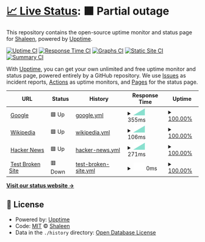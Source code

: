 # [📈 Live Status](https://stongia.github.io/git-status-page): <!--live status--> **🟧 Partial outage**

This repository contains the open-source uptime monitor and status page for [Shaleen](https://stongia.github.io/git-status-page), powered by [Upptime](https://github.com/upptime/upptime).

[![Uptime CI](https://github.com/stongia/git-status-page/workflows/Uptime%20CI/badge.svg)](https://github.com/stongia/git-status-page/actions?query=workflow%3A%22Uptime+CI%22)
[![Response Time CI](https://github.com/stongia/git-status-page/workflows/Response%20Time%20CI/badge.svg)](https://github.com/stongia/git-status-page/actions?query=workflow%3A%22Response+Time+CI%22)
[![Graphs CI](https://github.com/stongia/git-status-page/workflows/Graphs%20CI/badge.svg)](https://github.com/stongia/git-status-page/actions?query=workflow%3A%22Graphs+CI%22)
[![Static Site CI](https://github.com/stongia/git-status-page/workflows/Static%20Site%20CI/badge.svg)](https://github.com/stongia/git-status-page/actions?query=workflow%3A%22Static+Site+CI%22)
[![Summary CI](https://github.com/stongia/git-status-page/workflows/Summary%20CI/badge.svg)](https://github.com/stongia/git-status-page/actions?query=workflow%3A%22Summary+CI%22)

With [Upptime](https://upptime.js.org), you can get your own unlimited and free uptime monitor and status page, powered entirely by a GitHub repository. We use [Issues](https://github.com/stongia/git-status-page/issues) as incident reports, [Actions](https://github.com/stongia/git-status-page/actions) as uptime monitors, and [Pages](https://stongia.github.io/git-status-page) for the status page.

<!--start: status pages-->
<!-- This summary is generated by Upptime (https://github.com/upptime/upptime) -->
<!-- Do not edit this manually, your changes will be overwritten -->
<!-- prettier-ignore -->
| URL | Status | History | Response Time | Uptime |
| --- | ------ | ------- | ------------- | ------ |
| <img alt="" src="https://icons.duckduckgo.com/ip3/www.google.com.ico" height="13"> [Google](https://www.google.com) | 🟩 Up | [google.yml](https://github.com/stongia/git-status-page/commits/HEAD/history/google.yml) | <details><summary><img alt="Response time graph" src="./graphs/google/response-time-week.png" height="20"> 355ms</summary><br><a href="https://stongia.github.io/git-status-page/history/google"><img alt="Response time 137" src="https://img.shields.io/endpoint?url=https%3A%2F%2Fraw.githubusercontent.com%2Fstongia%2Fgit-status-page%2FHEAD%2Fapi%2Fgoogle%2Fresponse-time.json"></a><br><a href="https://stongia.github.io/git-status-page/history/google"><img alt="24-hour response time 0" src="https://img.shields.io/endpoint?url=https%3A%2F%2Fraw.githubusercontent.com%2Fstongia%2Fgit-status-page%2FHEAD%2Fapi%2Fgoogle%2Fresponse-time-day.json"></a><br><a href="https://stongia.github.io/git-status-page/history/google"><img alt="7-day response time 355" src="https://img.shields.io/endpoint?url=https%3A%2F%2Fraw.githubusercontent.com%2Fstongia%2Fgit-status-page%2FHEAD%2Fapi%2Fgoogle%2Fresponse-time-week.json"></a><br><a href="https://stongia.github.io/git-status-page/history/google"><img alt="30-day response time 137" src="https://img.shields.io/endpoint?url=https%3A%2F%2Fraw.githubusercontent.com%2Fstongia%2Fgit-status-page%2FHEAD%2Fapi%2Fgoogle%2Fresponse-time-month.json"></a><br><a href="https://stongia.github.io/git-status-page/history/google"><img alt="1-year response time 137" src="https://img.shields.io/endpoint?url=https%3A%2F%2Fraw.githubusercontent.com%2Fstongia%2Fgit-status-page%2FHEAD%2Fapi%2Fgoogle%2Fresponse-time-year.json"></a></details> | <details><summary><a href="https://stongia.github.io/git-status-page/history/google">100.00%</a></summary><a href="https://stongia.github.io/git-status-page/history/google"><img alt="All-time uptime 100.00%" src="https://img.shields.io/endpoint?url=https%3A%2F%2Fraw.githubusercontent.com%2Fstongia%2Fgit-status-page%2FHEAD%2Fapi%2Fgoogle%2Fuptime.json"></a><br><a href="https://stongia.github.io/git-status-page/history/google"><img alt="24-hour uptime 100.00%" src="https://img.shields.io/endpoint?url=https%3A%2F%2Fraw.githubusercontent.com%2Fstongia%2Fgit-status-page%2FHEAD%2Fapi%2Fgoogle%2Fuptime-day.json"></a><br><a href="https://stongia.github.io/git-status-page/history/google"><img alt="7-day uptime 100.00%" src="https://img.shields.io/endpoint?url=https%3A%2F%2Fraw.githubusercontent.com%2Fstongia%2Fgit-status-page%2FHEAD%2Fapi%2Fgoogle%2Fuptime-week.json"></a><br><a href="https://stongia.github.io/git-status-page/history/google"><img alt="30-day uptime 100.00%" src="https://img.shields.io/endpoint?url=https%3A%2F%2Fraw.githubusercontent.com%2Fstongia%2Fgit-status-page%2FHEAD%2Fapi%2Fgoogle%2Fuptime-month.json"></a><br><a href="https://stongia.github.io/git-status-page/history/google"><img alt="1-year uptime 100.00%" src="https://img.shields.io/endpoint?url=https%3A%2F%2Fraw.githubusercontent.com%2Fstongia%2Fgit-status-page%2FHEAD%2Fapi%2Fgoogle%2Fuptime-year.json"></a></details>
| <img alt="" src="https://icons.duckduckgo.com/ip3/en.wikipedia.org.ico" height="13"> [Wikipedia](https://en.wikipedia.org) | 🟩 Up | [wikipedia.yml](https://github.com/stongia/git-status-page/commits/HEAD/history/wikipedia.yml) | <details><summary><img alt="Response time graph" src="./graphs/wikipedia/response-time-week.png" height="20"> 106ms</summary><br><a href="https://stongia.github.io/git-status-page/history/wikipedia"><img alt="Response time 145" src="https://img.shields.io/endpoint?url=https%3A%2F%2Fraw.githubusercontent.com%2Fstongia%2Fgit-status-page%2FHEAD%2Fapi%2Fwikipedia%2Fresponse-time.json"></a><br><a href="https://stongia.github.io/git-status-page/history/wikipedia"><img alt="24-hour response time 0" src="https://img.shields.io/endpoint?url=https%3A%2F%2Fraw.githubusercontent.com%2Fstongia%2Fgit-status-page%2FHEAD%2Fapi%2Fwikipedia%2Fresponse-time-day.json"></a><br><a href="https://stongia.github.io/git-status-page/history/wikipedia"><img alt="7-day response time 106" src="https://img.shields.io/endpoint?url=https%3A%2F%2Fraw.githubusercontent.com%2Fstongia%2Fgit-status-page%2FHEAD%2Fapi%2Fwikipedia%2Fresponse-time-week.json"></a><br><a href="https://stongia.github.io/git-status-page/history/wikipedia"><img alt="30-day response time 145" src="https://img.shields.io/endpoint?url=https%3A%2F%2Fraw.githubusercontent.com%2Fstongia%2Fgit-status-page%2FHEAD%2Fapi%2Fwikipedia%2Fresponse-time-month.json"></a><br><a href="https://stongia.github.io/git-status-page/history/wikipedia"><img alt="1-year response time 145" src="https://img.shields.io/endpoint?url=https%3A%2F%2Fraw.githubusercontent.com%2Fstongia%2Fgit-status-page%2FHEAD%2Fapi%2Fwikipedia%2Fresponse-time-year.json"></a></details> | <details><summary><a href="https://stongia.github.io/git-status-page/history/wikipedia">100.00%</a></summary><a href="https://stongia.github.io/git-status-page/history/wikipedia"><img alt="All-time uptime 100.00%" src="https://img.shields.io/endpoint?url=https%3A%2F%2Fraw.githubusercontent.com%2Fstongia%2Fgit-status-page%2FHEAD%2Fapi%2Fwikipedia%2Fuptime.json"></a><br><a href="https://stongia.github.io/git-status-page/history/wikipedia"><img alt="24-hour uptime 100.00%" src="https://img.shields.io/endpoint?url=https%3A%2F%2Fraw.githubusercontent.com%2Fstongia%2Fgit-status-page%2FHEAD%2Fapi%2Fwikipedia%2Fuptime-day.json"></a><br><a href="https://stongia.github.io/git-status-page/history/wikipedia"><img alt="7-day uptime 100.00%" src="https://img.shields.io/endpoint?url=https%3A%2F%2Fraw.githubusercontent.com%2Fstongia%2Fgit-status-page%2FHEAD%2Fapi%2Fwikipedia%2Fuptime-week.json"></a><br><a href="https://stongia.github.io/git-status-page/history/wikipedia"><img alt="30-day uptime 100.00%" src="https://img.shields.io/endpoint?url=https%3A%2F%2Fraw.githubusercontent.com%2Fstongia%2Fgit-status-page%2FHEAD%2Fapi%2Fwikipedia%2Fuptime-month.json"></a><br><a href="https://stongia.github.io/git-status-page/history/wikipedia"><img alt="1-year uptime 100.00%" src="https://img.shields.io/endpoint?url=https%3A%2F%2Fraw.githubusercontent.com%2Fstongia%2Fgit-status-page%2FHEAD%2Fapi%2Fwikipedia%2Fuptime-year.json"></a></details>
| <img alt="" src="https://icons.duckduckgo.com/ip3/news.ycombinator.com.ico" height="13"> [Hacker News](https://news.ycombinator.com) | 🟩 Up | [hacker-news.yml](https://github.com/stongia/git-status-page/commits/HEAD/history/hacker-news.yml) | <details><summary><img alt="Response time graph" src="./graphs/hacker-news/response-time-week.png" height="20"> 271ms</summary><br><a href="https://stongia.github.io/git-status-page/history/hacker-news"><img alt="Response time 299" src="https://img.shields.io/endpoint?url=https%3A%2F%2Fraw.githubusercontent.com%2Fstongia%2Fgit-status-page%2FHEAD%2Fapi%2Fhacker-news%2Fresponse-time.json"></a><br><a href="https://stongia.github.io/git-status-page/history/hacker-news"><img alt="24-hour response time 0" src="https://img.shields.io/endpoint?url=https%3A%2F%2Fraw.githubusercontent.com%2Fstongia%2Fgit-status-page%2FHEAD%2Fapi%2Fhacker-news%2Fresponse-time-day.json"></a><br><a href="https://stongia.github.io/git-status-page/history/hacker-news"><img alt="7-day response time 271" src="https://img.shields.io/endpoint?url=https%3A%2F%2Fraw.githubusercontent.com%2Fstongia%2Fgit-status-page%2FHEAD%2Fapi%2Fhacker-news%2Fresponse-time-week.json"></a><br><a href="https://stongia.github.io/git-status-page/history/hacker-news"><img alt="30-day response time 299" src="https://img.shields.io/endpoint?url=https%3A%2F%2Fraw.githubusercontent.com%2Fstongia%2Fgit-status-page%2FHEAD%2Fapi%2Fhacker-news%2Fresponse-time-month.json"></a><br><a href="https://stongia.github.io/git-status-page/history/hacker-news"><img alt="1-year response time 299" src="https://img.shields.io/endpoint?url=https%3A%2F%2Fraw.githubusercontent.com%2Fstongia%2Fgit-status-page%2FHEAD%2Fapi%2Fhacker-news%2Fresponse-time-year.json"></a></details> | <details><summary><a href="https://stongia.github.io/git-status-page/history/hacker-news">100.00%</a></summary><a href="https://stongia.github.io/git-status-page/history/hacker-news"><img alt="All-time uptime 100.00%" src="https://img.shields.io/endpoint?url=https%3A%2F%2Fraw.githubusercontent.com%2Fstongia%2Fgit-status-page%2FHEAD%2Fapi%2Fhacker-news%2Fuptime.json"></a><br><a href="https://stongia.github.io/git-status-page/history/hacker-news"><img alt="24-hour uptime 100.00%" src="https://img.shields.io/endpoint?url=https%3A%2F%2Fraw.githubusercontent.com%2Fstongia%2Fgit-status-page%2FHEAD%2Fapi%2Fhacker-news%2Fuptime-day.json"></a><br><a href="https://stongia.github.io/git-status-page/history/hacker-news"><img alt="7-day uptime 100.00%" src="https://img.shields.io/endpoint?url=https%3A%2F%2Fraw.githubusercontent.com%2Fstongia%2Fgit-status-page%2FHEAD%2Fapi%2Fhacker-news%2Fuptime-week.json"></a><br><a href="https://stongia.github.io/git-status-page/history/hacker-news"><img alt="30-day uptime 100.00%" src="https://img.shields.io/endpoint?url=https%3A%2F%2Fraw.githubusercontent.com%2Fstongia%2Fgit-status-page%2FHEAD%2Fapi%2Fhacker-news%2Fuptime-month.json"></a><br><a href="https://stongia.github.io/git-status-page/history/hacker-news"><img alt="1-year uptime 100.00%" src="https://img.shields.io/endpoint?url=https%3A%2F%2Fraw.githubusercontent.com%2Fstongia%2Fgit-status-page%2FHEAD%2Fapi%2Fhacker-news%2Fuptime-year.json"></a></details>
| <img alt="" src="https://icons.duckduckgo.com/ip3/thissitedoesnotexist.koj.co.ico" height="13"> [Test Broken Site](https://thissitedoesnotexist.koj.co) | 🟥 Down | [test-broken-site.yml](https://github.com/stongia/git-status-page/commits/HEAD/history/test-broken-site.yml) | <details><summary><img alt="Response time graph" src="./graphs/test-broken-site/response-time-week.png" height="20"> 0ms</summary><br><a href="https://stongia.github.io/git-status-page/history/test-broken-site"><img alt="Response time 0" src="https://img.shields.io/endpoint?url=https%3A%2F%2Fraw.githubusercontent.com%2Fstongia%2Fgit-status-page%2FHEAD%2Fapi%2Ftest-broken-site%2Fresponse-time.json"></a><br><a href="https://stongia.github.io/git-status-page/history/test-broken-site"><img alt="24-hour response time 0" src="https://img.shields.io/endpoint?url=https%3A%2F%2Fraw.githubusercontent.com%2Fstongia%2Fgit-status-page%2FHEAD%2Fapi%2Ftest-broken-site%2Fresponse-time-day.json"></a><br><a href="https://stongia.github.io/git-status-page/history/test-broken-site"><img alt="7-day response time 0" src="https://img.shields.io/endpoint?url=https%3A%2F%2Fraw.githubusercontent.com%2Fstongia%2Fgit-status-page%2FHEAD%2Fapi%2Ftest-broken-site%2Fresponse-time-week.json"></a><br><a href="https://stongia.github.io/git-status-page/history/test-broken-site"><img alt="30-day response time 0" src="https://img.shields.io/endpoint?url=https%3A%2F%2Fraw.githubusercontent.com%2Fstongia%2Fgit-status-page%2FHEAD%2Fapi%2Ftest-broken-site%2Fresponse-time-month.json"></a><br><a href="https://stongia.github.io/git-status-page/history/test-broken-site"><img alt="1-year response time 0" src="https://img.shields.io/endpoint?url=https%3A%2F%2Fraw.githubusercontent.com%2Fstongia%2Fgit-status-page%2FHEAD%2Fapi%2Ftest-broken-site%2Fresponse-time-year.json"></a></details> | <details><summary><a href="https://stongia.github.io/git-status-page/history/test-broken-site">100.00%</a></summary><a href="https://stongia.github.io/git-status-page/history/test-broken-site"><img alt="All-time uptime 100.00%" src="https://img.shields.io/endpoint?url=https%3A%2F%2Fraw.githubusercontent.com%2Fstongia%2Fgit-status-page%2FHEAD%2Fapi%2Ftest-broken-site%2Fuptime.json"></a><br><a href="https://stongia.github.io/git-status-page/history/test-broken-site"><img alt="24-hour uptime 100.00%" src="https://img.shields.io/endpoint?url=https%3A%2F%2Fraw.githubusercontent.com%2Fstongia%2Fgit-status-page%2FHEAD%2Fapi%2Ftest-broken-site%2Fuptime-day.json"></a><br><a href="https://stongia.github.io/git-status-page/history/test-broken-site"><img alt="7-day uptime 100.00%" src="https://img.shields.io/endpoint?url=https%3A%2F%2Fraw.githubusercontent.com%2Fstongia%2Fgit-status-page%2FHEAD%2Fapi%2Ftest-broken-site%2Fuptime-week.json"></a><br><a href="https://stongia.github.io/git-status-page/history/test-broken-site"><img alt="30-day uptime 100.00%" src="https://img.shields.io/endpoint?url=https%3A%2F%2Fraw.githubusercontent.com%2Fstongia%2Fgit-status-page%2FHEAD%2Fapi%2Ftest-broken-site%2Fuptime-month.json"></a><br><a href="https://stongia.github.io/git-status-page/history/test-broken-site"><img alt="1-year uptime 100.00%" src="https://img.shields.io/endpoint?url=https%3A%2F%2Fraw.githubusercontent.com%2Fstongia%2Fgit-status-page%2FHEAD%2Fapi%2Ftest-broken-site%2Fuptime-year.json"></a></details>

<!--end: status pages-->

[**Visit our status website →**](https://stongia.github.io/git-status-page)

## 📄 License

- Powered by: [Upptime](https://github.com/upptime/upptime)
- Code: [MIT](./LICENSE) © [Shaleen](https://stongia.github.io/git-status-page)
- Data in the `./history` directory: [Open Database License](https://opendatacommons.org/licenses/odbl/1-0/)
